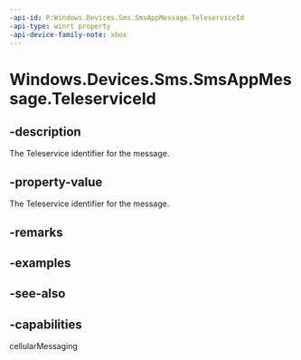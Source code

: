 ```yaml
---
-api-id: P:Windows.Devices.Sms.SmsAppMessage.TeleserviceId
-api-type: winrt property
-api-device-family-note: xbox
---
```


<!-- Property syntax
public int TeleserviceId { get;  set; }
-->

# Windows.Devices.Sms.SmsAppMessage.TeleserviceId

## -description
The Teleservice identifier for the message.

## -property-value
The Teleservice identifier for the message.

## -remarks

## -examples

## -see-also


## -capabilities
cellularMessaging
